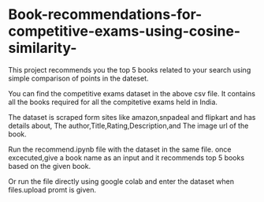 # Book-recommendations-for-competitive-exams-using-cosine-similarity-
This project recommends you the top 5 books related to your search using simple comparison of points in the dateset.

You can find the competitive exams dataset in the above csv file. It contains all the books required for all the compitetive exams held in India. 

The dataset is scraped form sites like amazon,snpadeal and flipkart and has details about, The author,Title,Rating,Description,and The image url of the book.

Run the recommend.ipynb file with the dataset in the same file. once excecuted,give a book name as an input and it recommends top 5 books based on the given book.

Or run the file directly using google colab and enter the dataset when files.upload promt is given.
